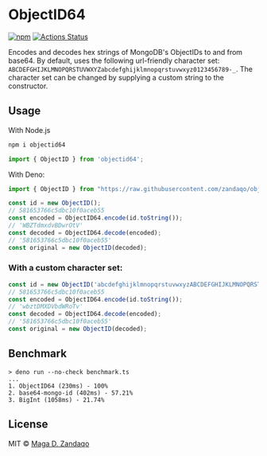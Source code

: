 # ObjectID64
[![npm](https://img.shields.io/npm/v/objectid64.svg?style=flat-square)](https://www.npmjs.com/package/objectid64)
[![Actions Status](https://github.com/zandaqo/objectid64/workflows/test/badge.svg)](https://github.com/zandaqo/objectid64/actions)

Encodes and decodes hex strings of MongoDB's ObjectIDs to and from base64.
By default, uses the following url-friendly character set: `ABCDEFGHIJKLMNOPQRSTUVWXYZabcdefghijklmnopqrstuvwxyz0123456789-_`.
The character set can be changed by supplying a custom string to the constructor.

## Usage
With Node.js

```bash
npm i objectid64
```

```javascript
import { ObjectID } from 'objectid64';
```

With Deno:
```javascript
import { ObjectID } from "https://raw.githubusercontent.com/zandaqo/objectid64/2.0/index.ts"
```


```javascript
const id = new ObjectID();
// 581653766c5dbc10f0aceb55
const encoded = ObjectID64.encode(id.toString());
// 'WBZTdmxdvBDwrOtV'
const decoded = ObjectID64.decode(encoded);
// '581653766c5dbc10f0aceb55'
const original = new ObjectID(decoded);
```

### With a custom character set:
```javascript
const id = new ObjectID('abcdefghijklmnopqrstuvwxyzABCDEFGHIJKLMNOPQRSTUVWXYZ0123456789-_');
// 581653766c5dbc10f0aceb55
const encoded = ObjectID64.encode(id.toString());
// 'wbztDMXDVbdWRoTv'
const decoded = ObjectID64.decode(encoded);
// '581653766c5dbc10f0aceb55'
const original = new ObjectID(decoded);
```

## Benchmark
```
> deno run --no-check benchmark.ts
...
1. ObjectID64 (230ms) - 100%
2. base64-mongo-id (402ms) - 57.21%
3. BigInt (1058ms) - 21.74%
```

## License
MIT © [Maga D. Zandaqo](http://maga.name)
